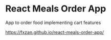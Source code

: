 # React Meals Order App
App to order food implementing cart features

https://fxzan.github.io/react-meals-order-app/
